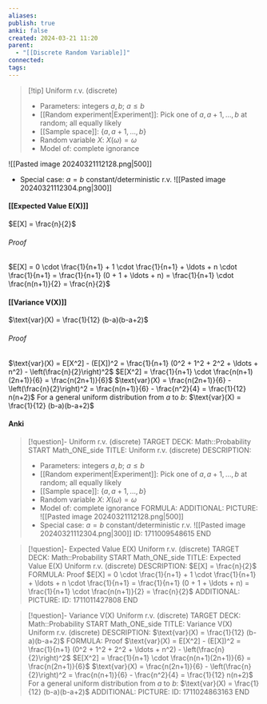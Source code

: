 ```yaml
---
aliases: 
publish: true
anki: false
created: 2024-03-21 11:20
parent:
  - "[[Discrete Random Variable]]"
connected: 
tags:
---
```


> [!tip] Uniform r.v. (discrete)
> - Parameters: integers $a, b$; $a \leq b$
> - [[Random experiment|Experiment]]: Pick one of $a, a + 1, \ldots, b$ at random; all equally likely
> - [[Sample space]]: $\{a, a + 1, \ldots, b\}$
> - Random variable $X$: $X(\omega) = \omega$
> - Model of: complete ignorance

![[Pasted image 20240321112128.png|500]]

- Special case: $a = b$ constant/deterministic r.v.
![[Pasted image 20240321112304.png|300]]


#### [[Expected Value E(X)]]
$E[X] = \frac{n}{2}$
###### Proof
$E[X] = 0 \cdot \frac{1}{n+1} + 1 \cdot \frac{1}{n+1} + \ldots + n \cdot \frac{1}{n+1} = \frac{1}{n+1} (0 + 1 + \ldots + n) = \frac{1}{n+1} \cdot \frac{n(n+1)}{2} = \frac{n}{2}$

#### [[Variance V(X)]]
$\text{var}(X) = \frac{1}{12} (b-a)(b-a+2)$

###### Proof
$\text{var}(X) = E[X^2] - (E[X])^2 = \frac{1}{n+1} (0^2 + 1^2 + 2^2 + \ldots + n^2) - \left(\frac{n}{2}\right)^2$
$E[X^2] = \frac{1}{n+1} \cdot \frac{n(n+1)(2n+1)}{6} = \frac{n(2n+1)}{6}$
$\text{var}(X) = \frac{n(2n+1)}{6} - \left(\frac{n}{2}\right)^2 = \frac{n(n+1)}{6} - \frac{n^2}{4} = \frac{1}{12} n(n+2)$
For a general uniform distribution from $a$ to $b$:
$\text{var}(X) = \frac{1}{12} (b-a)(b-a+2)$



#### Anki
> [!question]- Uniform r.v. (discrete)
TARGET DECK: Math::Probability
START
Math_ONE_side
TITLE: Uniform r.v. (discrete)
DESCRIPTION: 
> - Parameters: integers $a, b$; $a \leq b$
> - [[Random experiment|Experiment]]: Pick one of $a, a + 1, \ldots, b$ at random; all equally likely
> - [[Sample space]]: $\{a, a + 1, \ldots, b\}$ 
> - Random variable $X$: $X(\omega) = \omega$
> - Model of: complete ignorance
FORMULA: 
ADDITIONAL:
PICTURE:
> ![[Pasted image 20240321112128.png|500]]
> - Special case: $a = b$ constant/deterministic r.v.
> ![[Pasted image 20240321112304.png|300]]
ID: 1711009548615
END

> [!question]- Expected Value E(X) Uniform r.v. (discrete)
TARGET DECK: Math::Probability 
START
Math_ONE_side
TITLE: Expected Value E(X) Uniform r.v. (discrete)
DESCRIPTION: $E[X] = \frac{n}{2}$
FORMULA: Proof
$E[X] = 0 \cdot \frac{1}{n+1} + 1 \cdot \frac{1}{n+1} + \ldots + n \cdot \frac{1}{n+1} = \frac{1}{n+1} (0 + 1 + \ldots + n) = \frac{1}{n+1} \cdot \frac{n(n+1)}{2} = \frac{n}{2}$
ADDITIONAL:
PICTURE:
ID: 1711011427808
END

> [!question]- Variance V(X) Uniform r.v. (discrete)
TARGET DECK: Math::Probability 
START
Math_ONE_side
TITLE: Variance V(X) Uniform r.v. (discrete)
DESCRIPTION: $\text{var}(X) = \frac{1}{12} (b-a)(b-a+2)$
FORMULA: Proof
$\text{var}(X) = E[X^2] - (E[X])^2 = \frac{1}{n+1} (0^2 + 1^2 + 2^2 + \ldots + n^2) - \left(\frac{n}{2}\right)^2$
$E[X^2] = \frac{1}{n+1} \cdot \frac{n(n+1)(2n+1)}{6} = \frac{n(2n+1)}{6}$
$\text{var}(X) = \frac{n(2n+1)}{6} - \left(\frac{n}{2}\right)^2 = \frac{n(n+1)}{6} - \frac{n^2}{4} = \frac{1}{12} n(n+2)$
For a general uniform distribution from $a$ to $b$:
$\text{var}(X) = \frac{1}{12} (b-a)(b-a+2)$
ADDITIONAL:
PICTURE:
ID: 1711024863163
END